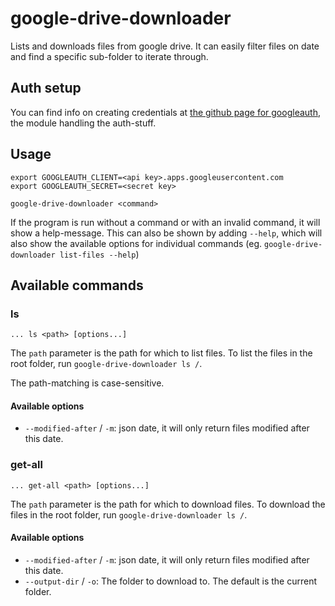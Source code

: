 google-drive-downloader
=======================

Lists and downloads files from google drive. It can easily filter files on date
and find a specific sub-folder to iterate through.

Auth setup
----------

You can find info on creating credentials at
[the github page for googleauth](https://github.com/maxogden/googleauth), the
module handling the auth-stuff.


Usage
-----

	export GOOGLEAUTH_CLIENT=<api key>.apps.googleusercontent.com
	export GOOGLEAUTH_SECRET=<secret key>

	google-drive-downloader <command>

If the program is run without a command or with an invalid command, it will show
a help-message. This can also be shown by adding `--help`, which will also show
the available options for individual commands (eg.
`google-drive-downloader list-files --help`)


Available commands
------------------

### ls

	... ls <path> [options...]

The `path` parameter is the path for which to list files. To list the files in
the root folder, run `google-drive-downloader ls /`.

The path-matching is case-sensitive.

#### Available options

- `--modified-after` / `-m`: json date, it will only return files modified
    after this date.

### get-all

	... get-all <path> [options...]

The `path` parameter is the path for which to download files. To download the
files in the root folder, run `google-drive-downloader ls /`.

#### Available options

- `--modified-after` / `-m`: json date, it will only return files modified
    after this date.
- `--output-dir` / `-o`: The folder to download to. The default is the current
    folder.
